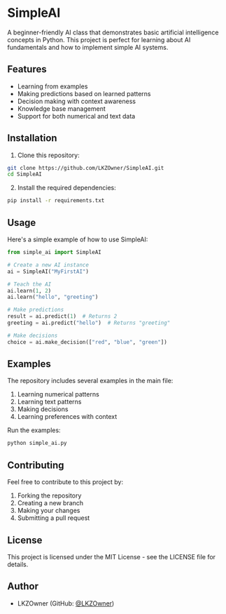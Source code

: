 # SimpleAI

A beginner-friendly AI class that demonstrates basic artificial intelligence concepts in Python. This project is perfect for learning about AI fundamentals and how to implement simple AI systems.

## Features

- Learning from examples
- Making predictions based on learned patterns
- Decision making with context awareness
- Knowledge base management
- Support for both numerical and text data

## Installation

1. Clone this repository:
```bash
git clone https://github.com/LKZOwner/SimpleAI.git
cd SimpleAI
```

2. Install the required dependencies:
```bash
pip install -r requirements.txt
```

## Usage

Here's a simple example of how to use SimpleAI:

```python
from simple_ai import SimpleAI

# Create a new AI instance
ai = SimpleAI("MyFirstAI")

# Teach the AI
ai.learn(1, 2)
ai.learn("hello", "greeting")

# Make predictions
result = ai.predict(1)  # Returns 2
greeting = ai.predict("hello")  # Returns "greeting"

# Make decisions
choice = ai.make_decision(["red", "blue", "green"])
```

## Examples

The repository includes several examples in the main file:
1. Learning numerical patterns
2. Learning text patterns
3. Making decisions
4. Learning preferences with context

Run the examples:
```bash
python simple_ai.py
```

## Contributing

Feel free to contribute to this project by:
1. Forking the repository
2. Creating a new branch
3. Making your changes
4. Submitting a pull request

## License

This project is licensed under the MIT License - see the LICENSE file for details.

## Author

- LKZOwner (GitHub: [@LKZOwner](https://github.com/LKZOwner)) 
